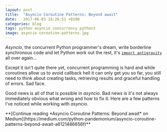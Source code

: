 ```yaml
---
layout: post
title:  "Asyncio Coroutine Patterns: Beyond await"
date:   2017-06-03 18:26:51 +0100
categories: blog
tags: python asyncio concurrency python3
image: asyncio-coroutine-patterns.jpg
---
```


*Asyncio*, the concurrent Python programmer's dream, write borderline synchronous code and let Python work out the rest, it's [`import antigravity`](http://xkcd.com/353/) all over again...

Except it isn't quite there yet, concurrent programming is hard and while coroutines allow us to avoid callback hell it can only get you so far, you still need to think about creating tasks, retrieving results and graceful handling of errors. Sad face.

Good news is all of that is possible in *asyncio*. Bad news is it's not always immediately obvious what wrong and how to fix it. Here are a few patterns I've noticed while working with *asyncio*.

<div markdown="1" class="medium">
**[Continue reading *Asyncio Coroutine Patterns: Beyond await* on Medium](https://medium.com/python-pandemonium/asyncio-coroutine-patterns-beyond-await-a6121486656f)**
</div>
